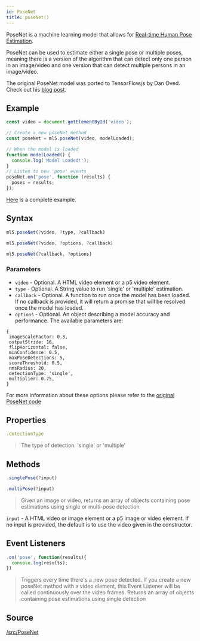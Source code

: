 ```yaml
---
id: PoseNet
title: poseNet()
---
```


PoseNet is a machine learning model that allows for [Real-time Human Pose Estimation](https://medium.com/tensorflow/real-time-human-pose-estimation-in-the-browser-with-tensorflow-js-7dd0bc881cd5).

PoseNet can be used to estimate either a single pose or multiple poses, meaning there is a version of the algorithm that can detect only one person in an image/video and one version that can detect multiple persons in an image/video.

The original PoseNet model was ported to TensorFlow.js by Dan Oved. Check out his [blog post](https://medium.com/tensorflow/real-time-human-pose-estimation-in-the-browser-with-tensorflow-js-7dd0bc881cd5).

## Example

```javascript
const video = document.getElementById('video');

// Create a new poseNet method
const poseNet = ml5.poseNet(video, modelLoaded);

// When the model is loaded
function modelLoaded() {
  console.log('Model Loaded!');
}
// Listen to new 'pose' events
poseNet.on('pose', function (results) {
  poses = results;
});
```

[Here](https://github.com/ml5js/ml5-examples/blob/master/p5js/PoseNet/sketch.js) is a complete example.

## Syntax

  ```javascript
  ml5.poseNet(?video, ?type, ?callback)
  ```

  ```javascript
  ml5.poseNet(?video, ?options, ?callback)
  ```

  ```javascript
  ml5.poseNet(?callback, ?options)
  ```

### Parameters

  - `video` - Optional. A HTML video element or a p5 video element.
  - `type` - Optional. A String value to run 'single' or 'multiple' estimation.
  - `callback` - Optional. A function to run once the model has been loaded. If no callback is provided, it will return a promise that will be resolved once the model has loaded.
  - `options` - Optional. An object describing a model accuracy and performance. The available parameters are:
   ```
   { 
    imageScaleFactor: 0.3,
    outputStride: 16,
    flipHorizontal: false,
    minConfidence: 0.5,
    maxPoseDetections: 5,
    scoreThreshold: 0.5,
    nmsRadius: 20,
    detectionType: 'single',
    multiplier: 0.75,
  }
  ```
  For more information about these options please refer to the [original PoseNet code](https://github.com/tensorflow/tfjs-models/tree/master/posenet)


## Properties

  ```javascript
  .detectionType
  ```
  > The type of detection. 'single' or 'multiple'

## Methods

  ```javascript
  .singlePose(?input)
  ```

  ```javascript
  .multiPose(?input)
  ```

  > Given an image or video, returns an array of objects containing pose estimations using single or multi-pose detection

  `input` -  A HTML video or image element or a p5 image or video element. If no input is provided, the default is to use the video given in the constructor.

## Event Listeners

  ```javascript
  .on('pose', function(results){ 
    console.log(results);
  })
  ```
  > Triggers every time there's a new pose detected. If you create a new poseNet method with a video element, this Event Listener will be called continuously over the video frames. Returns an array of objects containing pose estimations using single detection

## Source

[/src/PoseNet](https://github.com/ml5js/ml5-library/tree/master/src/PoseNet)
